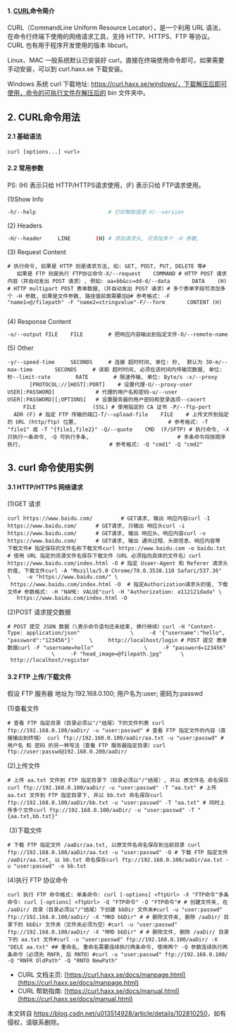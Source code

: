  

#### 1\. [CURL](https://so.csdn.net/so/search?q=CURL&spm=1001.2101.3001.7020)命令简介

CURL（CommandLine Uniform Resource Locator），是一个利用 URL 语法，在命令行终端下使用的网络请求工具，支持 HTTP、HTTPS、FTP 等协议。CURL 也有用于程序开发使用的版本 libcurl。

Linux、MAC 一般系统默认已安装好 curl，直接在终端使用命令即可，如果需要手动安装，可以到 curl.haxx.se 下载安装。

Windows 系统 curl 下载地址: https://curl.haxx.se/windows/，下载解压后即可使用，命令的可执行文件在解压后的 bin 文件夹中。

2\. CURL命令用法
------------

#### 2.1 基础语法

```cobol
curl [options...] <url>
```

#### 2.2 常用参数

PS: (H) 表示只给 HTTP/HTTPS请求使用，(F) 表示只给 FTP请求使用。

(1)Show Info

```bash
-h/--help                       # 打印帮助信息-V/--version                    # 显示版本信息-s/--silent                     # 静默模式, 不输出任何内容-i/--include                    # 输出包含 headers 信息-v/--verbose                    # 输出详细内容-#/--progress-bar               # 以进度条方式显示传输过程
```

(2) Headers

```bash
-H/--header     LINE        (H) # 添加请求头, 可添加多个 -H 参数,                                 # 参数格式: -H "NAME: VALUE" -A/--user-agen  STRING      (H) # 请求头的 User-Agent 字段-e/--referer    URL         (H) # 请求头的 Referer 字段-r/--range      RANGE       (H) # 请求头的 Range 字段-b/--cookie     STRING/FILE (H) # 请求头的 Cookie 字段, 以字符串的形式提供,                                 # 或从指定 cookie 文件中读取 -c/--cookie-jar     FILE    (H) # 把响应头中的 cookie 保存到指定文件 -D/--dump-header    FILE        # 把 headers 信息保存指定文件-I/--head                       # 只显示文档信息（只显示响应头）
```

(3) Request Content

```cobol
# 执行命令, 如果是 HTTP 则是请求方法, 如: GET, POST, PUT, DELETE 等#          如果是 FTP 则是执行 FTP协议命令-X/--request    COMMAND # HTTP POST 请求内容（并自动发出 POST 请求）, 例如: aa=bb&cc=dd-d/--data       DATA    (H) # HTTP multipart POST 表单数据,（并自动发出 POST 请求）# 多个表单字段可添加多个 -H 参数, 如果是文件参数, 路径值前面需要加@# 参考格式: -F "name1=@/filepath" -F "name2=stringvalue"-F/--form       CONTENT (H)                   
```

(4) Response Content

```bash
-o/--output FILE    FILE        # 把响应内容输出到指定文件-O/--remote-name                # 以 URL 的文件名作为文件名称保存响应内容到当前目录-C/--continue-at    OFFSET      # 断点续传, 从 offset 位置继续传输
```

(5) Other

```cobol
-y/--speed-time     SECONDS     # 连接 超时时间, 单位: 秒,  默认为 30-m/--max-time       SECONDS     # 读取 超时时间, 必须在该时间内传输完数据, 单位: 秒--limit-rate        RATE        # 限速传输, 单位: Byte/s -x/--proxy          [PROTOCOL://]HOST[:PORT]    # 设置代理-U/--proxy-user     USER[:PASSWORD]             # 代理的用户名和密码-u/--user           USER[:PASSWORD][;OPTIONS]   # 设置服务器的用户密码和登录选项--cacert            FILE                  (SSL) # 使用指定的 CA 证书 -P/--ftp-port       ADR (F) # 指定 FTP 传输的端口-T/--upload-file    FILE    # 上传文件到指定的 URL (http/ftp) 位置,                             # 参考格式: -T "file1" 或 -T "{file1,file2}" -Q/--quote    CMD  (F/SFTP) # 执行命令, -X 只执行一条命令, -Q 可执行多条,                            # 多条命令将按顺序执行,                            # 参考格式: -Q "cmd1" -Q "cmd2"
```

3\. curl 命令使用实例
---------------

#### 3.1 HTTP/HTTPS 网络请求

(1)GET 请求

```cobol
curl https://www.baidu.com/         # GET请求, 输出 响应内容curl -I https://www.baidu.com/      # GET请求, 只输出 响应头curl -i https://www.baidu.com/      # GET请求, 输出 响应头、响应内容curl -v https://www.baidu.com/      # GET请求, 输出 通讯过程、头部信息、响应内容等  下载文件# 指定保存的文件名称下载文件curl https://www.baidu.com -o baidu.txt # 使用 URL 指定的资源文件名保存下载文件（URL 必须指向具体的文件名）curl https://www.baidu.com/index.html -O # 指定 Usaer-Agent 和 Referer 请求头的值, 下载文件curl -A "Mozilla/5.0 Chrome/70.0.3538.110 Safari/537.36" \     -e "https://www.baidu.com/" \     https://www.baidu.com/index.html -O  # 指定Authorization请求头的值, 下载文件# 参数格式: -H "NAME: VALUE"curl -H "Authorization: a112121dada" \     https://www.baidu.com/index.html -O
```

(2)POST 请求提交数据

```cobol
# POST 提交 JSON 数据（\表示命令语句还未结束, 换行继续）curl -H "Content-Type: application/json"                \     -d '{"username":"hello", "password":"123456"}'     \     http://localhost/login # POST 提交 表单数据curl -F "username=hello"                \     -F "password=123456"               \     -F "head_image=@filepath.jpg"      \     http://localhost/register
```

#### 3.2 FTP 上传/下载文件

假设 FTP 服务器 地址为:192.168.0.100; 用户名为:user; 密码为:passwd

(1)查看文件

```cobol
# 查看 FTP 指定目录（目录必须以"/"结尾）下的文件列表 curl ftp://192.168.0.100/aaDir/ -u "user:passwd" # 查看 FTP 指定文件的内容（直接输出到终端） curl ftp://192.168.0.100/aaDir/aa.txt -u "user:passwd" # 用户名 和 密码 的另一种写法（查看 FTP 服务器指定目录）curl ftp://user:passwd@192.168.0.200/aaDir/
```

(2)上传文件

```cobol
# 上传 aa.txt 文件到 FTP 指定目录下（目录必须以"/"结尾）, 并以 原文件名 命名保存curl ftp://192.168.0.100/aaDir/ -u "user:passwd" -T "aa.txt" # 上传 aa.txt 文件到 FTP 指定目录下, 并以 bb.txt 命名保存curl ftp://192.168.0.100/aaDir/bb.txt -u "user:passwd" -T "aa.txt" # 同时上传多个文件curl ftp://192.168.0.100/aaDir/ -u "user:passwd" -T "{aa.txt,bb.txt}"
```

 (3)下载文件

```cobol
# 下载 FTP 指定文件 /aaDir/aa.txt, 以原文件名命名保存到当前目录 curl ftp://192.168.0.100/aaDir/aa.txt -u "user:passwd" -O # 下载 FTP 指定文件 /aaDir/aa.txt, 以 bb.txt 命名保存curl ftp://192.168.0.100/aaDir/aa.txt -u "user:passwd" -o bb.txt
```

(4)执行 FTP 协议命令

```cobol
curl 执行 FTP 命令格式: 单条命令: curl [-options] <ftpUrl> -X "FTP命令"多条命令: curl [-options] <ftpUrl> -Q "FTP命令" -Q "FTP命令"# # 创建文件夹, 在 /aaDir/ 目录（目录必须以"/"结尾）下创建 bbDir 文件夹#curl -u "user:passwd" ftp://192.168.0.100/aaDir/ -X "MKD bbDir" # # 删除文件夹, 删除 /aaDir/ 目录下的 bbDir 文件夹（文件夹必须为空）#curl -u "user:passwd" ftp://192.168.0.100/aaDir/ -X "RMD bbDir" # # 删除文件, 删除 /aaDir/ 目录下的 aa.txt 文件#curl -u "user:passwd" ftp://192.168.0.100/aaDir/ -X "DELE aa.txt" ## 重命名, 重命名需要连续执行两条命令, 使用两个 -Q 参数连续执行两条命令（必须先 RNFR, 后 RNTO）#curl -u "user:passwd" ftp://192.168.0.100/ -Q "RNFR OldPath" -Q "RNTO NewPath"
```

*   CURL 文档主页: [https://curl.haxx.se/docs/manpage.html](https://curl.haxx.se/docs/manpage.html)
*   CURL 帮助指南: [https://curl.haxx.se/docs/manual.html](https://curl.haxx.se/docs/manual.html)

本文转自 <https://blog.csdn.net/u013514928/article/details/102810250>，如有侵权，请联系删除。